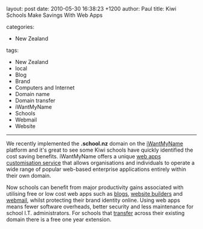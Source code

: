 layout: post
date: 2010-05-30 16:38:23 +1200
author: Paul
title: Kiwi Schools Make Savings With Web Apps

categories:
  - New Zealand

tags:
  - New Zealand
  - local
  - Blog
  - Brand
  - Computers and Internet
  - Domain name
  - Domain transfer
  - iWantMyName
  - Schools
  - Webmail
  - Website

----

We recently implemented the **.school.nz** domain on the [iWantMyName](https://iwantmyname.co.nz/) platform and it's great to see some Kiwi schools have quickly identified the cost saving benefits. iWantMyName offers a unique [web apps customisation service](https://iwantmyname.co.nz/services) that allows organisations and individuals to operate a wide range of popular web-based enterprise applications entirely within their own domain.

Now schools can benefit from major productivity gains associated with utilising free or low cost web apps such as [blogs](https://iwantmyname.co.nz/services/blog-hosting), [website builders](https://iwantmyname.co.nz/services/website-builder) and [webmail](https://iwantmyname.co.nz/services/email-hosting), whilst protecting their brand identity online. Using web apps means fewer software overheads, better security and less maintenance for school I.T. administrators. For schools that [transfer](https://iwantmyname.co.nz/domains/school.nz-domain-registrar-transfer-new-zealand) across their existing domain there is a free one year extension.
